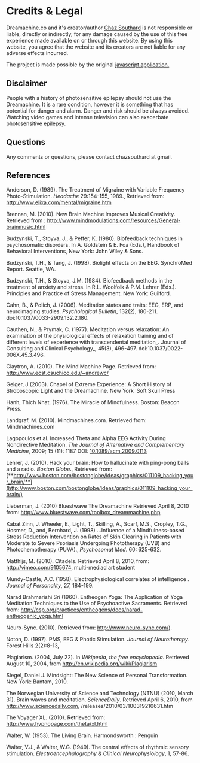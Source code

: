 # Credits & Legal

Dreamachine.co and it's creator/author [Chaz Southard](http://chazsouthard.com) is not responsible or liable, directly or indirectly, for any damage caused by the use of this free experience made available on or through this website. By using this website, you agree that the website and its creators are not liable for any adverse effects incurred.

The project is made possible by the original [javascript application.](http://www.netliberty.net/dreamachine-view.html)

## Disclaimer

People with a history of photosensitive epilepsy should not use the Dreamachine. It is a rare condition, however it is something that has potential for danger and alarm. Danger and risk should be always avoided. Watching video games and intense television can also exacerbate photosensitive epilepsy.

## Questions

Any comments or questions, please contact chazsouthard at gmail.

## References

Anderson, D. (1989). The Treatment of Migraine with Variable Frequency Photo-Stimulation. _Headache_ 29:154-155, 1989.‚ Retrieved from: <http://www.elixa.com/mental/migraine.htm>

Brennan, M. (2010). New Brain Machine Improves Musical Creativity. Retrieved from : <http://www.mindmodulations.com/resources/General-brainmusic.html>

Budzynski, T., Stoyva, J., & Peffer, K. (1980). Biofeedback techniques in psychosomatic disorders. In A. Goldstein & E. Foa (Eds.), Handbook of Behavioral Interventions, New York: John Wiley & Sons.

Budzynski, T.H., & Tang, J. (1998). Biolight effects on the EEG. SynchroMed Report. Seattle, WA.

Budzynski, T.H., & Stoyva, J.M. (1984). Biofeedback methods in the treatment of anxiety and stress. In R.L. Woolfolk & P.M. Lehrer (Eds.). Principles and Practice of Stress Management. New York: Guilford.

Cahn, B., & Polich, J. (2006). Meditation states and traits: EEG, ERP, and neuroimaging studies. _Psychological Bulletin_, 132(2), 180-211\. doi:10.1037/0033-2909.132.2.180.

Cauthen, N., & Prymak, C. (1977). Meditation versus relaxation: An examination of the physiological effects of relaxation training and of different levels of experience with transcendental meditation_. Journal of Consulting and Clinical Psychology_, 45(3), 496-497\. doi:10.1037/0022-006X.45.3.496.

Claytron, A. (2010). The Mind Machine Page. Retrieved from: <http://www.ecst.csuchico.edu/~andrewc/>

Geiger, J (2003). Chapel of Extreme Experience: A Short History of Stroboscopic Light and the Dreamachine. New York :Soft Skull Press

Hanh, Thich Nhat. (1976). The Miracle of Mindfulness. Boston: Beacon Press.

Landgraf, M. (2010). Mindmachines.com. Retrieved from: Mindmachines.com

Lagopoulos et al. Increased Theta and Alpha EEG Activity During Nondirective Meditation. _The Journal of Alternative and Complementary Medicine_, 2009; 15 (11): 1187 DOI: [10.1089/acm.2009.0113](http://dx.doi.org/10.1089/acm.2009.0113)

Lehrer, J. (2010). Hack your brain: How to hallucinate with ping-pong balls and a radio. _Boston Globe_.‚ Retrieved from: [**http://www.boston.com/bostonglobe/ideas/graphics/011109_hacking_your_brain/**](http://www.boston.com/bostonglobe/ideas/graphics/011109_hacking_your_brain/)

Lieberman, J. (2010) Bluestwave The Dreamachine Retrieved April 8, 2010 from: <http://www.bluestwave.com/toolbox_dreammachine.php>

Kabat Zinn, J. Wheeler, E., Light, T., Skilling, A., Scarf, M.S., Cropley, T.G., Hosmer, D., and‚ Bernhard, J. (1998) ...Influence of a Mindfulness-based Stress Reduction Intervention on Rates of Skin Clearing in Patients with Moderate to Severe Psoriasis Undergoing Phototherapy (UVB) and Photochemotherapy (PUVA).‚ _Psychosomat Med_. 60: 625-632.

Matthijs, M. (2010). Citadels. Retrieved April 8, 2010‚ from: <http://vimeo.com/9105674>‚ multi-mediad art student

Mundy-Castle, A.C. (1958). Electrophysiological correlates of intelligence . _Journal of Personality_, 27, 184-199.

Narad Brahmarishi Sri (1960). Entheogen Yoga: The Application of Yoga Meditation Techniques to the Use of Psychoactive Sacraments. Retrieved from: <http://csp.org/practices/entheogens/docs/narad-entheogenic_yoga.html>

Neuro-Sync. (2010). Retrieved from: <http://www.neuro-sync.com/>).

Noton, D. (1997). PMS, EEG & Photic Stimulation. _Journal of Neurotherapy_. Forest Hills 2(2):8-13,

Plagiarism. (2004, July 22). In _Wikipedia, the free encyclopedia_. Retrieved August 10, 2004, from <http://en.wikipedia.org/wiki/Plagiarism>

Siegel, Daniel J. Mindsight: The New Science of Personal Transformation. New York: Bantam, 2010.

The Norwegian University of Science and Technology (NTNU) (2010, March 31). Brain waves and meditation. _ScienceDaily_. Retrieved April 6, 2010, from <http://www.sciencedaily.com>, /releases/2010/03/100319210631.htm

The Voyager XL. (2010). Retrieved from: <http://www.hypnopage.com/theta/xl.html>

Walter, W. (1953). The Living Brain. Harmondsworth : Penguin



Walter, V.J., & Walter, W.G. (1949). The central effects of rhythmic sensory stimulation. _Electroencephalography & Clinical Neurophysiology_, 1, 57-86.
